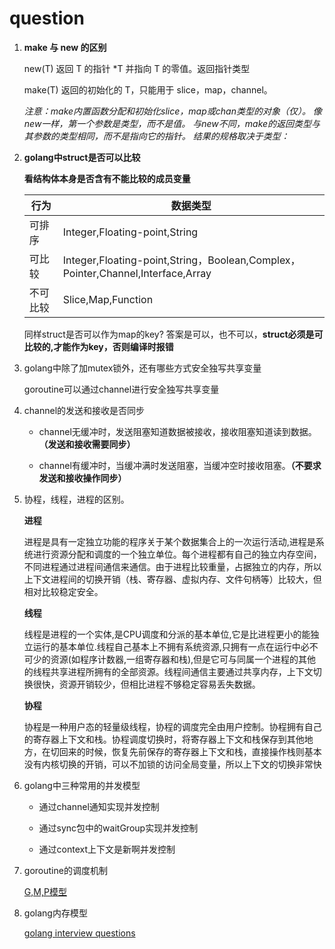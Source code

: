 # question

1. **make 与 new 的区别**
   
   new(T) 返回 T 的指针 *T 并指向 T 的零值。返回指针类型

   make(T) 返回的初始化的 T，只能用于 slice，map，channel。

   *注意：make内置函数分配和初始化slice，map或chan类型的对象（仅）。 像new一样，第一个参数是类型，而不是值。 与new不同，make的返回类型与其参数的类型相同，而不是指向它的指针。 结果的规格取决于类型：*


2. **golang中struct是否可以比较**

     **看结构体本身是否含有不能比较的成员变量**
   
   行为|数据类型
   ---|---
   可排序|Integer,Floating-point,String
   可比较|Integer,Floating-point,String，Boolean,Complex，Pointer,Channel,Interface,Array
   不可比较|Slice,Map,Function
   
   同样struct是否可以作为map的key?
   答案是可以，也不可以，**struct必须是可比较的,才能作为key，否则编译时报错**

3. golang中除了加mutex锁外，还有哪些方式安全独写共享变量

   goroutine可以通过channel进行安全独写共享变量
   
   
4. channel的发送和接收是否同步
   
   * channel无缓冲时，发送阻塞知道数据被接收，接收阻塞知道读到数据。**（发送和接收需要同步）**
   
   * channel有缓冲时，当缓冲满时发送阻塞，当缓冲空时接收阻塞。**（不要求发送和接收操作同步）**
   
5. 协程，线程，进程的区别。

    **进程** 
    
    进程是具有一定独立功能的程序关于某个数据集合上的一次运行活动,进程是系统进行资源分配和调度的一个独立单位。每个进程都有自己的独立内存空间，不同进程通过进程间通信来通信。由于进程比较重量，占据独立的内存，所以上下文进程间的切换开销（栈、寄存器、虚拟内存、文件句柄等）比较大，但相对比较稳定安全。

    **线程**
    
    线程是进程的一个实体,是CPU调度和分派的基本单位,它是比进程更小的能独立运行的基本单位.线程自己基本上不拥有系统资源,只拥有一点在运行中必不可少的资源(如程序计数器,一组寄存器和栈),但是它可与同属一个进程的其他的线程共享进程所拥有的全部资源。线程间通信主要通过共享内存，上下文切换很快，资源开销较少，但相比进程不够稳定容易丢失数据。

    **协程**
    
    协程是一种用户态的轻量级线程，协程的调度完全由用户控制。协程拥有自己的寄存器上下文和栈。协程调度切换时，将寄存器上下文和栈保存到其他地方，在切回来的时候，恢复先前保存的寄存器上下文和栈，直接操作栈则基本没有内核切换的开销，可以不加锁的访问全局变量，所以上下文的切换非常快
    
    
    
6. golang中三种常用的并发模型
 
   * 通过channel通知实现并发控制
   
   * 通过sync包中的waitGroup实现并发控制
   
   * 通过context上下文是新啊并发控制

7. goroutine的调度机制
  
   [G,M,P模型](https://mp.weixin.qq.com/s/jFBorQ6fRopqmEK1voKGWA) 

8. golang内存模型

   [golang interview questions](https://github.com/lifei6671/interview-go)
